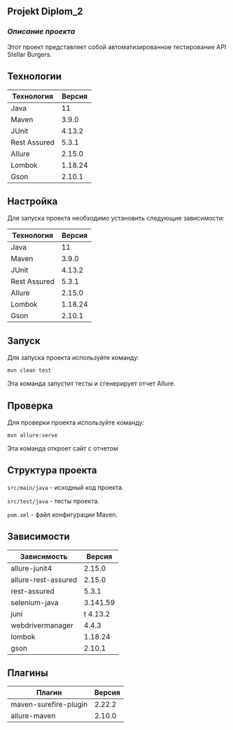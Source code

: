 ## **Projekt Diplom_2**

### _Описание проекта_

Этот проект представляет собой автоматизированное тестирование API Stellar Burgers.

## **Технологии**
Технология  |	Версия
------------|-----------
Java	    |   11
Maven	|       3.9.0
JUnit	|       4.13.2
Rest Assured	|5.3.1
Allure	        |2.15.0
Lombok	        |1.18.24
Gson	        |2.10.1

## **Настройка**
Для запуска проекта необходимо установить следующие зависимости:

Технология  |	Версия
------------|-----------
Java	    |   11
Maven	|       3.9.0
JUnit	|       4.13.2
Rest Assured	|5.3.1
Allure	        |2.15.0
Lombok	        |1.18.24
Gson	        |2.10.1

## **Запуск**

Для запуска проекта используйте команду:

`mvn clean test`

Эта команда запустит тесты и сгенерирует отчет Allure.

## **Проверка**

Для проверки проекта используйте команду:

`mvn allure:serve`

Эта команда откроет сайт с отчетом

## **Структура проекта**
`src/main/java` - исходный код проекта.

`src/test/java` - тесты проекта.

`pom.xml` - файл конфигурации Maven.

## **Зависимости**

Зависимость |	Версия
------------|-----------
allure-junit4 |	2.15.0
allure-rest-assured |	2.15.0
rest-assured |	5.3.1
selenium-java |	3.141.59
juni |t	4.13.2
webdrivermanager |	4.4.3
lombok |	1.18.24
gson |	2.10.1

## **Плагины**
Плагин |	Версия
------------|-----------
maven-surefire-plugin |	2.22.2
allure-maven |	2.10.0
